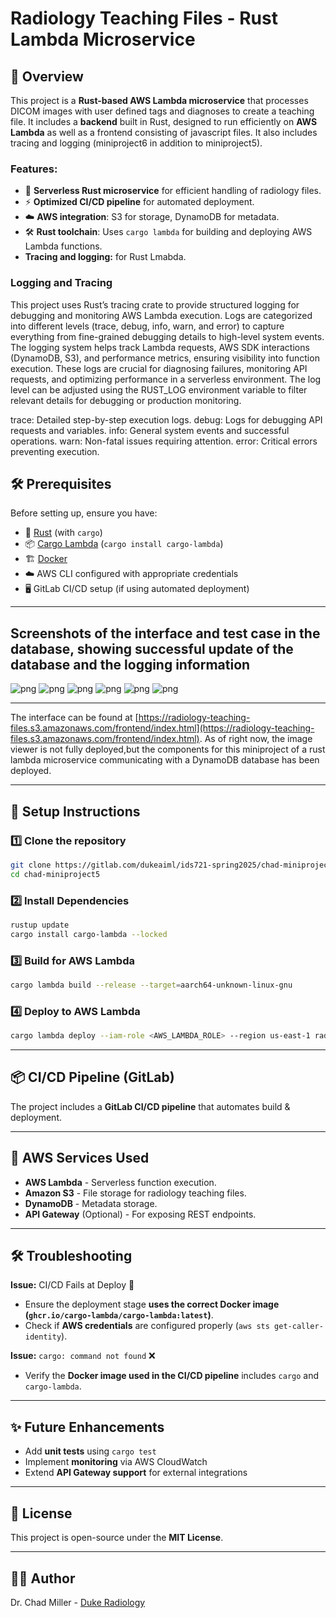 # Radiology Teaching Files - Rust Lambda Microservice

## 📌 Overview
This project is a **Rust-based AWS Lambda microservice** that processes DICOM images with user defined tags and diagnoses to create a teaching file. It includes a **backend** built in Rust, designed to run efficiently on **AWS Lambda** as well as a frontend consisting of javascript files. It also includes tracing and logging (miniproject6 in addition to miniproject5).

### Features:
- 🚀 **Serverless Rust microservice** for efficient handling of radiology files.
- ⚡ **Optimized CI/CD pipeline** for automated deployment.
- ☁️ **AWS integration**: S3 for storage, DynamoDB for metadata.
- 🛠️ **Rust toolchain**: Uses `cargo lambda` for building and deploying AWS Lambda functions.
-  **Tracing and logging:** for Rust Lmabda. 

### Logging and Tracing
This project uses Rust’s tracing crate to provide structured logging for debugging and monitoring AWS Lambda execution. Logs are categorized into different levels (trace, debug, info, warn, and error) to capture everything from fine-grained debugging details to high-level system events. The logging system helps track Lambda requests, AWS SDK interactions (DynamoDB, S3), and performance metrics, ensuring visibility into function execution. These logs are crucial for diagnosing failures, monitoring API requests, and optimizing performance in a serverless environment. The log level can be adjusted using the RUST_LOG environment variable to filter relevant details for debugging or production monitoring.

trace: Detailed step-by-step execution logs.
debug: Logs for debugging API requests and variables.
info: General system events and successful operations.
warn: Non-fatal issues requiring attention.
error: Critical errors preventing execution.


## 🛠️ Prerequisites
Before setting up, ensure you have:
- 🦀 [Rust](https://www.rust-lang.org/) (with `cargo`)
- 📦 [Cargo Lambda](https://github.com/cargo-lambda/cargo-lambda) (`cargo install cargo-lambda`)
- 🏗️ [Docker](https://www.docker.com/)
- ☁️ AWS CLI configured with appropriate credentials
- 🖥️ GitLab CI/CD setup (if using automated deployment)

---
## Screenshots of the interface and test case in the database, showing successful update of the database and the logging information

![png](assets/cases2.png)
![png](assets/upload2.png)
![png](assets/upload2success.png)
![png](assets/dbconsole2.png)
![png](assets/logging.png)
![png](assets/tracing.png)

---
The interface can be found at [https://radiology-teaching-files.s3.amazonaws.com/frontend/index.html](https://radiology-teaching-files.s3.amazonaws.com/frontend/index.html). As of right now, the image viewer is not fully deployed,but the components for this miniproject of a rust lambda microservice communicating with a DynamoDB database has been deployed.

---
## 🚀 Setup Instructions
### 1️⃣ Clone the repository
```sh
git clone https://gitlab.com/dukeaiml/ids721-spring2025/chad-miniproject5.git
cd chad-miniproject5
```

### 2️⃣ Install Dependencies
```sh
rustup update
cargo install cargo-lambda --locked
```

### 3️⃣ Build for AWS Lambda
```sh
cargo lambda build --release --target=aarch64-unknown-linux-gnu
```

### 4️⃣ Deploy to AWS Lambda
```sh
cargo lambda deploy --iam-role <AWS_LAMBDA_ROLE> --region us-east-1 radiology-teaching-files
```

---

## 📦 CI/CD Pipeline (GitLab)
The project includes a **GitLab CI/CD pipeline** that automates build & deployment.

---

## 📂 AWS Services Used
- **AWS Lambda** - Serverless function execution.
- **Amazon S3** - File storage for radiology teaching files.
- **DynamoDB** - Metadata storage.
- **API Gateway** (Optional) - For exposing REST endpoints.

---

## 🛠️ Troubleshooting
**Issue:** CI/CD Fails at Deploy 🚨
- Ensure the deployment stage **uses the correct Docker image (`ghcr.io/cargo-lambda/cargo-lambda:latest`)**.
- Check if **AWS credentials** are configured properly (`aws sts get-caller-identity`).

**Issue:** `cargo: command not found` ❌
- Verify the **Docker image used in the CI/CD pipeline** includes `cargo` and `cargo-lambda`.

---

## ✨ Future Enhancements
- Add **unit tests** using `cargo test`
- Implement **monitoring** via AWS CloudWatch
- Extend **API Gateway support** for external integrations

---

## 📜 License
This project is open-source under the **MIT License**.

---

## 👨‍💻 Author
Dr. Chad Miller - [Duke Radiology](https://radiology.duke.edu/)

